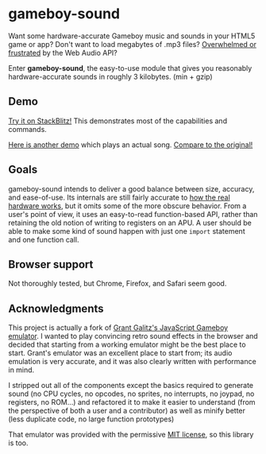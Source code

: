 gameboy-sound
=============

Want some hardware-accurate Gameboy music and sounds in your HTML5 game or app? Don't want to load megabytes of .mp3 files? [Overwhelmed or frustrated](https://blog.mecheye.net/2017/09/i-dont-know-who-the-web-audio-api-is-designed-for/) by the Web Audio API?

Enter **gameboy-sound**, the easy-to-use module that gives you reasonably hardware-accurate sounds in roughly 3 kilobytes. (min + gzip)


Demo
-----

[Try it on StackBlitz!](https://stackblitz.com/edit/gameboy-sound?file=index.js) This demonstrates most of the capabilities and commands.

[Here is another demo](https://stackblitz.com/edit/gameboy-sound-ogirxm?file=index.js) which plays an actual song. [Compare to the original!](https://www.youtube.com/watch?v=junOznRmxmU)


Goals
-----

gameboy-sound intends to deliver a good balance between size, accuracy, and ease-of-use. Its internals are still fairly accurate to [how the real hardware works](http://gbdev.gg8.se/wiki/articles/Gameboy_sound_hardware), but it omits some of the more obscure behavior. From a user's point of view, it uses an easy-to-read function-based API, rather than retaining the old notion of writing to registers on an APU. A user should be able to make some kind of sound happen with just one `import` statement and one function call.


Browser support
---------------

Not thoroughly tested, but Chrome, Firefox, and Safari seem good.


Acknowledgments
---------------

This project is actually a fork of [Grant Galitz's JavaScript Gameboy emulator](https://github.com/taisel/GameBoy-Online). I wanted to play convincing retro sound effects in the browser and decided that starting from a working emulator might be the best place to start. Grant's emulator was an excellent place to start from; its audio emulation is very accurate, and it was also clearly written with performance in mind.

I stripped out all of the components except the basics required to generate sound (no CPU cycles, no opcodes, no sprites, no interrupts, no joypad, no registers, no ROM...) and refactored it to make it easier to understand (from the perspective of both a user and a contributor) as well as minify better (less duplicate code, no large function prototypes)

That emulator was provided with the permissive [MIT license](/LICENSE), so this library is too.
